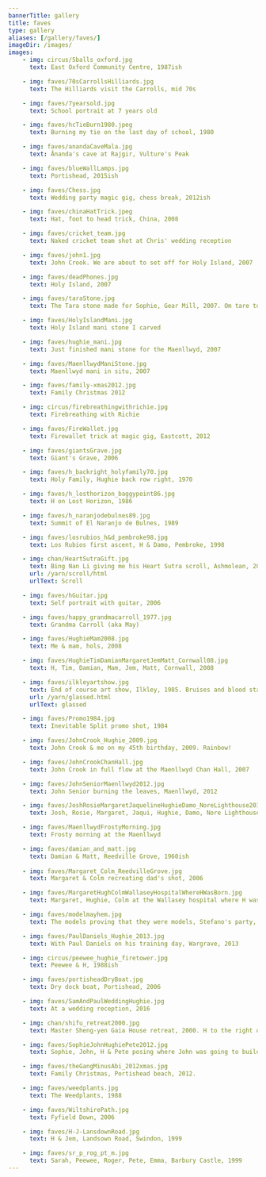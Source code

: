 ```yaml
---
bannerTitle: gallery
title: faves
type: gallery
aliases: [/gallery/faves/]
imageDir: /images/
images:
    - img: circus/5balls_oxford.jpg
      text: East Oxford Community Centre, 1987ish

    - img: faves/70sCarrollsHilliards.jpg
      text: The Hilliards visit the Carrolls, mid 70s

    - img: faves/7yearsold.jpg
      text: School portrait at 7 years old

    - img: faves/hcTieBurn1980.jpeg
      text: Burning my tie on the last day of school, 1980

    - img: faves/anandaCaveMala.jpg
      text: Ānanda's cave at Rajgir, Vulture's Peak

    - img: faves/blueWallLamps.jpg
      text: Portishead, 2015ish

    - img: faves/Chess.jpg
      text: Wedding party magic gig, chess break, 2012ish

    - img: faves/chinaHatTrick.jpeg
      text: Hat, foot to head trick, China, 2008

    - img: faves/cricket_team.jpg
      text: Naked cricket team shot at Chris' wedding reception

    - img: faves/john1.jpg
      text: John Crook. We are about to set off for Holy Island, 2007

    - img: faves/deadPhones.jpg
      text: Holy Island, 2007

    - img: faves/taraStone.jpg
      text: The Tara stone made for Sophie, Gear Mill, 2007. Om tare tutarre ture svaha

    - img: faves/HolyIslandMani.jpg
      text: Holy Island mani stone I carved

    - img: faves/hughie_mani.jpg
      text: Just finished mani stone for the Maenllwyd, 2007

    - img: faves/MaenllwydManiStone.jpg
      text: Maenllwyd mani in situ, 2007

    - img: faves/family-xmas2012.jpg
      text: Family Christmas 2012

    - img: circus/firebreathingwithrichie.jpg
      text: Firebreathing with Richie

    - img: faves/FireWallet.jpg
      text: Firewallet trick at magic gig, Eastcott, 2012

    - img: faves/giantsGrave.jpg
      text: Giant's Grave, 2006

    - img: faves/h_backright_holyfamily70.jpg
      text: Holy Family, Hughie back row right, 1970

    - img: faves/h_losthorizon_baggypoint86.jpg
      text: H on Lost Horizon, 1986

    - img: faves/h_naranjodebulnes89.jpg
      text: Summit of El Naranjo de Bulnes, 1989

    - img: faves/losrubios_h&d_pembroke98.jpg
      text: Los Rubios first ascent, H & Damo, Pembroke, 1998

    - img: chan/HeartSutraGift.jpg
      text: Bing Nan Li giving me his Heart Sutra scroll, Ashmolean, 2014
      url: /yarn/scroll/html
      urlText: Scroll

    - img: faves/hGuitar.jpg
      text: Self portrait with guitar, 2006

    - img: faves/happy_grandmacarroll_1977.jpg
      text: Grandma Carroll (aka May)

    - img: faves/HughieMam2008.jpg
      text: Me & mam, hols, 2008

    - img: faves/HughieTimDamianMargaretJemMatt_Cornwall08.jpg
      text: H, Tim, Damian, Mam, Jem, Matt, Cornwall, 2008

    - img: faves/ilkleyartshow.jpg
      text: End of course art show, Ilkley, 1985. Bruises and blood stains still visible from the 'glassed' incident
      url: /yarn/glassed.html
      urlText: glassed

    - img: faves/Promo1984.jpg
      text: Inevitable Split promo shot, 1984

    - img: faves/JohnCrook_Hughie_2009.jpg
      text: John Crook & me on my 45th birthday, 2009. Rainbow!

    - img: faves/JohnCrookChanHall.jpg
      text: John Crook in full flow at the Maenllwyd Chan Hall, 2007

    - img: faves/JohnSeniorMaenllwyd2012.jpg
      text: John Senior burning the leaves, Maenllwyd, 2012

    - img: faves/JoshRosieMargaretJaquelineHughieDamo_NoreLighthouse2012.jpg
      text: Josh, Rosie, Margaret, Jaqui, Hughie, Damo, Nore Lighthouse, 2012

    - img: faves/MaenllwydFrostyMorning.jpg
      text: Frosty morning at the Maenllwyd

    - img: faves/damian_and_matt.jpg
      text: Damian & Matt, Reedville Grove, 1960ish
      
    - img: faves/Margaret_Colm_ReedvilleGrove.jpg
      text: Margaret & Colm recreating dad's shot, 2006

    - img: faves/MargaretHughColmWallaseyHospitalWhereHWasBorn.jpg
      text: Margaret, Hughie, Colm at the Wallasey hospital where H was born, 2006

    - img: faves/modelmayhem.jpg
      text: The models proving that they were models, Stefano's party, snowed in, just after mantrasphere was released, 2010

    - img: faves/PaulDaniels_Hughie_2013.jpg
      text: With Paul Daniels on his training day, Wargrave, 2013

    - img: circus/peewee_hughie_firetower.jpg
      text: Peewee & H, 1988ish

    - img: faves/portisheadDryBoat.jpg
      text: Dry dock boat, Portishead, 2006

    - img: faves/SamAndPaulWeddingHughie.jpg
      text: At a wedding reception, 2016

    - img: chan/shifu_retreat2000.jpg
      text: Master Sheng-yen Gaia House retreat, 2000. H to the right of John.

    - img: faves/SophieJohnHughiePete2012.jpg
      text: Sophie, John, H & Pete posing where John was going to build a Chan Hall. Winterhead, 2012

    - img: faves/theGangMinusAbi_2012xmas.jpg
      text: Family Christmas, Portishead beach, 2012.

    - img: faves/weedplants.jpg
      text: The Weedplants, 1988

    - img: faves/WiltshirePath.jpg
      text: Fyfield Down, 2006

    - img: faves/H-J-LansdownRoad.jpg
      text: H & Jem, Landsown Road, Swindon, 1999

    - img: faves/sr_p_rog_pt_m.jpg
      text: Sarah, Peewee, Roger, Pete, Emma, Barbury Castle, 1999
---
```


